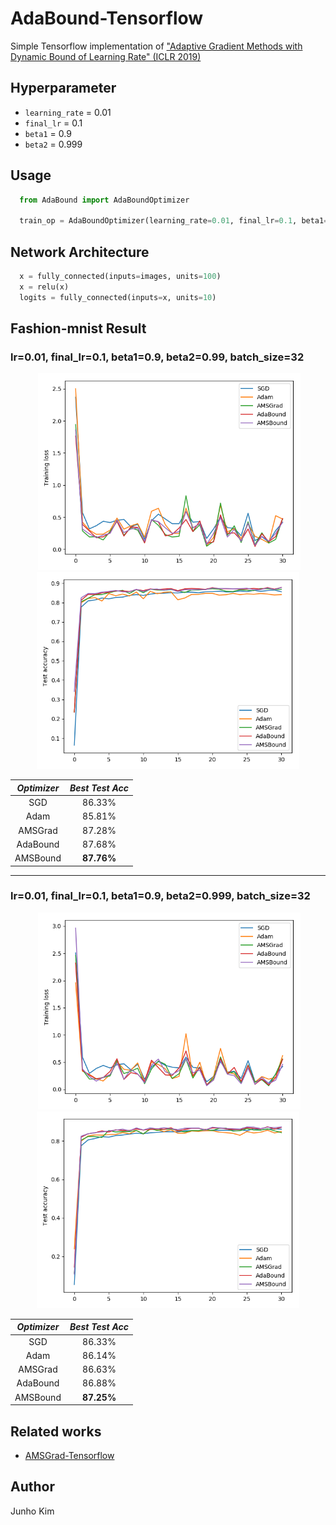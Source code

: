 # AdaBound-Tensorflow
Simple Tensorflow implementation of ["Adaptive Gradient Methods with Dynamic Bound of Learning Rate" (ICLR 2019)](https://openreview.net/forum?id=Bkg3g2R9FX)

## Hyperparameter
* `learning_rate` = 0.01
* `final_lr` = 0.1
* `beta1` = 0.9
* `beta2` = 0.999

## Usage
```python
  from AdaBound import AdaBoundOptimizer
  
  train_op = AdaBoundOptimizer(learning_rate=0.01, final_lr=0.1, beta1=0.9, beta2=0.999, amsbound=False).minimize(loss)
```

## Network Architecture
```python
  x = fully_connected(inputs=images, units=100)
  x = relu(x)
  logits = fully_connected(inputs=x, units=10)
```

## Fashion-mnist Result

### lr=0.01, final_lr=0.1, beta1=0.9, beta2=0.99, batch_size=32

<div align="center">
   <img src="/assets/99_loss.png" width="420">
  <img src="/assets/99_acc.png"  width="420">
</div>

*Optimizer* | *Best Test Acc* | 
:---: | :---: | 
SGD | 86.33% |
Adam | 85.81% |
AMSGrad | 87.28% |
AdaBound | 87.68% |
AMSBound | **87.76%** |

---

### lr=0.01, final_lr=0.1, beta1=0.9, beta2=0.999, batch_size=32

<div align="center">
   <img src="/assets/999_loss.png" width="420">
  <img src="/assets/999_acc.png"  width="420">
</div>

*Optimizer* | *Best Test Acc* | 
:---: | :---: | 
SGD | 86.33% |
Adam | 86.14% |
AMSGrad | 86.63% |
AdaBound | 86.88% |
AMSBound | **87.25%** |

## Related works
* [AMSGrad-Tensorflow](https://github.com/taki0112/AMSGrad-Tensorflow)

## Author
Junho Kim
